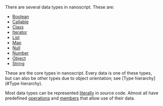 There are several data types in nanoscript. These are:

- [Boolean](#Boolean)
- [Callable](#Callable)
- [Class](#Class)
- [Iterator](#Iterator)
- [List](#List)
- [Map](#Map)
- [Null](#Null)
- [Number](#Number)
- [Object](#Object)
- [String](#String)

These are the core types in nanoscript. Every data is one of these types, but can also be other types due to object orientation; see [Type hierarchy](#Type hierarchy).

Most data types can be represented [literally](#Literals) in source code. Almost all have predefined [operations](#Operations) and [members](#Members) that allow use of their data.
